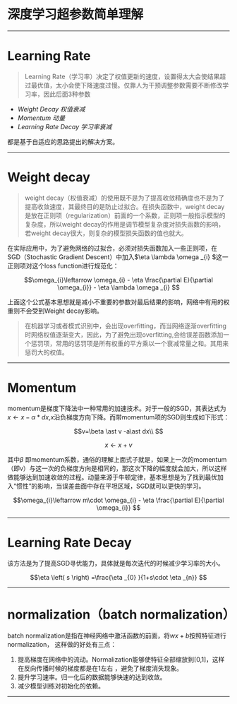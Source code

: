 # 深度学习超参数简单理解

----------
# Learning Rate

> Learning Rate（学习率）决定了权值更新的速度，设置得太大会使结果超过最优值，太小会使下降速度过慢。仅靠人为干预调整参数需要不断修改学习率，因此后面$3$种参数

 - *Weight Decay 权值衰减*
 - *Momentum 动量*
 - *Learning Rate Decay 学习率衰减*

都是基于自适应的思路提出的解决方案。

----------
# Weight decay

> weight decay（权值衰减）的使用既不是为了提高收敛精确度也不是为了提高收敛速度，其最终目的是防止过拟合。在损失函数中，weight decay是放在正则项（regularization）前面的一个系数，正则项一般指示模型的复杂度，所以weight decay的作用是调节模型复杂度对损失函数的影响，若weight decay很大，则复杂的模型损失函数的值也就大。

在实际应用中，为了避免网络的过拟合，必须对损失函数加入一些正则项，在SGD（Stochastic Gradient Descent）中加入$\eta \lambda \omega _{i} $这一正则项对这个loss function进行规范化：

$$\omega_{i}\leftarrow  \omega_{i} - \eta \frac{\partial E}{\partial \omega_{i}} - \eta \lambda \omega _{i} $$

上面这个公式基本思想就是减小不重要的参数对最后结果的影响，网络中有用的权重则不会受到Weight decay影响。

> 在机器学习或者模式识别中，会出现overfitting，而当网络逐渐overfitting时网络权值逐渐变大，因此，为了避免出现overfitting,会给误差函数添加一个惩罚项，常用的惩罚项是所有权重的平方乘以一个衰减常量之和。其用来惩罚大的权值。

----------
# Momentum 

momentum是梯度下降法中一种常用的加速技术。对于一般的SGD，其表达式为$x \leftarrow  x-\alpha \ast dx$,$x$沿负梯度方向下降。而带momentum项的SGD则生成如下形式：

$$v=\beta \ast v -a\ast dx\\ $$

$$x \leftarrow  x+v$$

其中$\beta$ 即momentum系数，通俗的理解上面式子就是，如果上一次的momentum（即v）与这一次的负梯度方向是相同的，那这次下降的幅度就会加大，所以这样做能够达到加速收敛的过程。动量来源于牛顿定律，基本思想是为了找到最优加入“惯性”的影响，当误差曲面中存在平坦区域，SGD就可以更快的学习。

$$\omega_{i}\leftarrow  m\cdot \omega_{i} - \eta \frac{\partial E}{\partial \omega_{i}} $$

----------
# Learning Rate Decay 

该方法是为了提高SGD寻优能力，具体就是每次迭代的时候减少学习率的大小。

$$\eta \left( s \right) =\frac{\eta _{0} }{1+s\cdot \eta _{n}} $$

----------
# normalization（batch normalization）

batch normalization是指在神经网络中激活函数的前面，将$wx+b$按照特征进行normalization，
这样做的好处有三点：

 1. 提高梯度在网络中的流动。Normalization能够使特征全部缩放到[0,1]，这样在反向传播时候的梯度都是在1左右 ，避免了梯度消失现象。
 2. 提升学习速率。归一化后的数据能够快速的达到收敛。
 3. 减少模型训练对初始化的依赖。

----------


 
